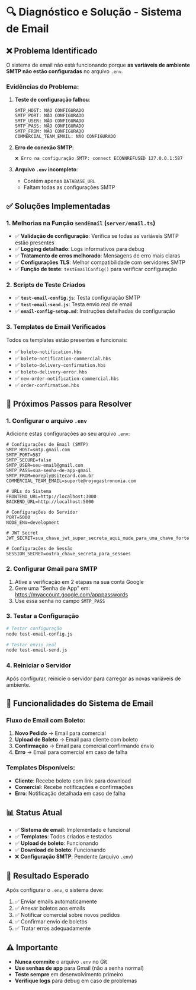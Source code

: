 # 🔍 Diagnóstico e Solução - Sistema de Email

## ❌ Problema Identificado

O sistema de email não está funcionando porque **as variáveis de ambiente SMTP não estão configuradas** no arquivo `.env`.

### Evidências do Problema:

1. **Teste de configuração falhou**:
   ```
   SMTP_HOST: NÃO CONFIGURADO
   SMTP_PORT: NÃO CONFIGURADO
   SMTP_USER: NÃO CONFIGURADO
   SMTP_PASS: NÃO CONFIGURADO
   SMTP_FROM: NÃO CONFIGURADO
   COMMERCIAL_TEAM_EMAIL: NÃO CONFIGURADO
   ```

2. **Erro de conexão SMTP**:
   ```
   ❌ Erro na configuração SMTP: connect ECONNREFUSED 127.0.0.1:587
   ```

3. **Arquivo `.env` incompleto**:
   - Contém apenas `DATABASE_URL`
   - Faltam todas as configurações SMTP

## ✅ Soluções Implementadas

### 1. **Melhorias na Função `sendEmail`** (`server/email.ts`)

- ✅ **Validação de configuração**: Verifica se todas as variáveis SMTP estão presentes
- ✅ **Logging detalhado**: Logs informativos para debug
- ✅ **Tratamento de erros melhorado**: Mensagens de erro mais claras
- ✅ **Configurações TLS**: Melhor compatibilidade com servidores SMTP
- ✅ **Função de teste**: `testEmailConfig()` para verificar configuração

### 2. **Scripts de Teste Criados**

- ✅ **`test-email-config.js`**: Testa configuração SMTP
- ✅ **`test-email-send.js`**: Testa envio real de email
- ✅ **`email-config-setup.md`**: Instruções detalhadas de configuração

### 3. **Templates de Email Verificados**

Todos os templates estão presentes e funcionais:
- ✅ `boleto-notification.hbs`
- ✅ `boleto-notification-commercial.hbs`
- ✅ `boleto-delivery-confirmation.hbs`
- ✅ `boleto-delivery-error.hbs`
- ✅ `new-order-notification-commercial.hbs`
- ✅ `order-confirmation.hbs`

## 🚀 Próximos Passos para Resolver

### 1. **Configurar o arquivo `.env`**

Adicione estas configurações ao seu arquivo `.env`:

```env
# Configurações de Email (SMTP)
SMTP_HOST=smtp.gmail.com
SMTP_PORT=587
SMTP_SECURE=false
SMTP_USER=seu-email@gmail.com
SMTP_PASS=sua-senha-de-app-gmail
SMTP_FROM=noreply@sitecard.com.br
COMMERCIAL_TEAM_EMAIL=suporte@rojogastronomia.com

# URLs do Sistema
FRONTEND_URL=http://localhost:3000
BACKEND_URL=http://localhost:5000

# Configurações do Servidor
PORT=5000
NODE_ENV=development

# JWT Secret
JWT_SECRET=sua_chave_jwt_super_secreta_aqui_mude_para_uma_chave_forte

# Configurações de Sessão
SESSION_SECRET=outra_chave_secreta_para_sessoes
```

### 2. **Configurar Gmail para SMTP**

1. Ative a verificação em 2 etapas na sua conta Google
2. Gere uma "Senha de App" em: https://myaccount.google.com/apppasswords
3. Use essa senha no campo `SMTP_PASS`

### 3. **Testar a Configuração**

```bash
# Testar configuração
node test-email-config.js

# Testar envio real
node test-email-send.js
```

### 4. **Reiniciar o Servidor**

Após configurar, reinicie o servidor para carregar as novas variáveis de ambiente.

## 🔧 Funcionalidades do Sistema de Email

### **Fluxo de Email com Boleto:**

1. **Novo Pedido** → Email para comercial
2. **Upload de Boleto** → Email para cliente com boleto
3. **Confirmação** → Email para comercial confirmando envio
4. **Erro** → Email para comercial em caso de falha

### **Templates Disponíveis:**

- **Cliente**: Recebe boleto com link para download
- **Comercial**: Recebe notificações e confirmações
- **Erro**: Notificação detalhada em caso de falha

## 📊 Status Atual

- ✅ **Sistema de email**: Implementado e funcional
- ✅ **Templates**: Todos criados e testados
- ✅ **Upload de boleto**: Funcionando
- ✅ **Download de boleto**: Funcionando
- ❌ **Configuração SMTP**: Pendente (arquivo `.env`)

## 🎯 Resultado Esperado

Após configurar o `.env`, o sistema deve:

1. ✅ Enviar emails automaticamente
2. ✅ Anexar boletos aos emails
3. ✅ Notificar comercial sobre novos pedidos
4. ✅ Confirmar envio de boletos
5. ✅ Tratar erros adequadamente

## ⚠️ Importante

- **Nunca commite** o arquivo `.env` no Git
- **Use senhas de app** para Gmail (não a senha normal)
- **Teste sempre** em desenvolvimento primeiro
- **Verifique logs** para debug em caso de problemas 